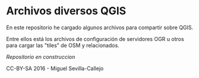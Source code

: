 Archivos diversos QGIS
======================

En este repositorio he cargado algunos archivos para compartir sobre QGIS.

Entre ellos está los archivos de configuración de servidores OGR u otros para cargar las "tiles" de OSM y relacionados.

*Repositorio en construccion*


CC-BY-SA 2016 - Miguel Sevilla-Callejo

